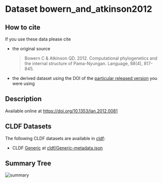 # Dataset bowern_and_atkinson2012

## How to cite

If you use these data please cite
- the original source
  > Bowern C & Atkinson QD. 2012. Computational phylogenetics and the internal structure of Pama-Nyungan. Language, 88(4), 817-845.
- the derived dataset using the DOI of the [particular released version](../../releases/) you were using

## Description


Available online at https://doi.org/10.1353/lan.2012.0081


## CLDF Datasets

The following CLDF datasets are available in [cldf](cldf):

- CLDF [Generic](https://github.com/cldf/cldf/tree/master/modules/Generic) at [cldf/Generic-metadata.json](cldf/Generic-metadata.json)

## Summary Tree

![summary](./summary_tree.svg)
